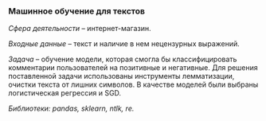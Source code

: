 ### Машинное обучение для текстов ###

*Сфера деятельности* – интернет-магазин.

*Входные данные* – текст и наличие в нем нецензурных выражений.

*Задача* – обучение модели, которая смогла бы классифицировать комментарии пользователей на позитивные и негативные.
Для решения поставленной задачи использованы инструменты лемматизации, очистки текста от лишних символов. 
В качестве моделей были выбраны логистическая регрессия и SGD.

*Библиотеки: pandas, sklearn, ntlk, re.*





